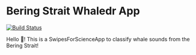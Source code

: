 # Bering Strait Whaledr App

[![Build Status](https://travis-ci.org/SwipesForScience/exampleConfig.svg?branch=master)](https://travis-ci.org/SwipesForScience/exampleConfig)

Hello 👋! This is a SwipesForScienceApp to classify whale sounds from the Bering Strait!


